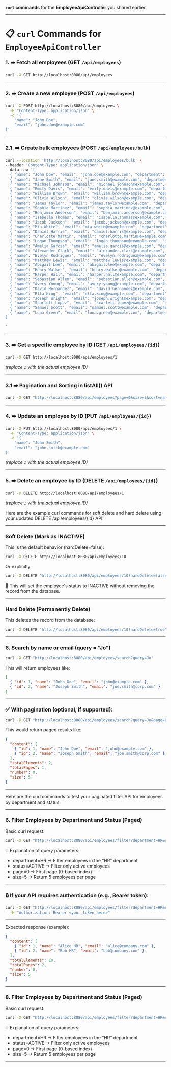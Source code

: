  **`curl` commands** for the **EmployeeApiController** you shared earlier.  

---

# 📋 `curl` Commands for `EmployeeApiController`

### 1. ➡️ Fetch all employees (GET `/api/employees`)

```bash
curl -X GET http://localhost:8080/api/employees
```

---

### 2. ➡️ Create a new employee (POST `/api/employees`)

```bash
curl -X POST http://localhost:8080/api/employees \
  -H "Content-Type: application/json" \
  -d '{
    "name": "John Doe",
    "email": "john.doe@example.com"
}'
```

---

### 2.1. ➡️ Create bulk employees (POST `/api/employees/bulk`)

```bash
curl --location 'http://localhost:8080/api/employees/bulk' \
--header 'Content-Type: application/json' \
--data-raw '[
  { "name": "John Doe", "email": "john.doe@example.com", "department": "HR" },
  { "name": "Jane Smith", "email": "jane.smith@example.com", "department": "Finance" },
  { "name": "Michael Johnson", "email": "michael.johnson@example.com", "department": "IT" },
  { "name": "Emily Davis", "email": "emily.davis@example.com", "department": "Marketing" },
  { "name": "William Brown", "email": "william.brown@example.com", "department": "Operations" },
  { "name": "Olivia Wilson", "email": "olivia.wilson@example.com", "department": "Legal" },
  { "name": "James Taylor", "email": "james.taylor@example.com", "department": "IT" },
  { "name": "Sophia Martinez", "email": "sophia.martinez@example.com", "department": "HR" },
  { "name": "Benjamin Anderson", "email": "benjamin.anderson@example.com", "department": "Finance" },
  { "name": "Isabella Thomas", "email": "isabella.thomas@example.com", "department": "Marketing" },
  { "name": "Jacob Jackson", "email": "jacob.jackson@example.com", "department": "Operations" },
  { "name": "Mia White", "email": "mia.white@example.com", "department": "IT" },
  { "name": "Daniel Harris", "email": "daniel.harris@example.com", "department": "Finance" },
  { "name": "Charlotte Martin", "email": "charlotte.martin@example.com", "department": "HR" },
  { "name": "Logan Thompson", "email": "logan.thompson@example.com", "department": "Legal" },
  { "name": "Amelia Garcia", "email": "amelia.garcia@example.com", "department": "Marketing" },
  { "name": "Alexander Clark", "email": "alexander.clark@example.com", "department": "IT" },
  { "name": "Evelyn Rodriguez", "email": "evelyn.rodriguez@example.com", "department": "Finance" },
  { "name": "Matthew Lewis", "email": "matthew.lewis@example.com", "department": "HR" },
  { "name": "Abigail Lee", "email": "abigail.lee@example.com", "department": "Operations" },
  { "name": "Henry Walker", "email": "henry.walker@example.com", "department": "Legal" },
  { "name": "Harper Hall", "email": "harper.hall@example.com", "department": "Marketing" },
  { "name": "Sebastian Allen", "email": "sebastian.allen@example.com", "department": "Finance" },
  { "name": "Avery Young", "email": "avery.young@example.com", "department": "HR" },
  { "name": "David Hernandez", "email": "david.hernandez@example.com", "department": "IT" },
  { "name": "Ella King", "email": "ella.king@example.com", "department": "Marketing" },
  { "name": "Joseph Wright", "email": "joseph.wright@example.com", "department": "Operations" },
  { "name": "Scarlett Lopez", "email": "scarlett.lopez@example.com", "department": "Legal" },
  { "name": "Samuel Scott", "email": "samuel.scott@example.com", "department": "Finance" },
  { "name": "Luna Green", "email": "luna.green@example.com", "department": "HR" }
]

'
```

---

### 3. ➡️ Get a specific employee by ID (GET `/api/employees/{id}`)

```bash
curl -X GET http://localhost:8080/api/employees/1
```
*(replace `1` with the actual employee ID)*

---


### 3.1 ➡️ Pagination and Sorting in listAll() API

```bash
curl -X GET "http://localhost:8080/api/employees?page=0&size=5&sort=name,asc" -H "Content-Type: application/json"

```

---

### 4. ➡️ Update an employee by ID (PUT `/api/employees/{id}`)

```bash
curl -X PUT http://localhost:8080/api/employees/1 \
  -H "Content-Type: application/json" \
  -d '{
    "name": "John Smith",
    "email": "john.smith@example.com"
}'
```
*(replace `1` with the actual employee ID)*

---

### 5. ➡️ Delete an employee by ID (DELETE `/api/employees/{id}`)

```bash
curl -X DELETE http://localhost:8080/api/employees/1
```
*(replace `1` with the actual employee ID)*

Here are the example curl commands for soft delete and hard delete using your updated DELETE /api/employees/{id} API:

---

###  Soft Delete (Mark as INACTIVE)

This is the default behavior (hardDelete=false):

```bash
curl -X DELETE http://localhost:8080/api/employees/10
```

Or explicitly:

```bash
curl -X DELETE "http://localhost:8080/api/employees/10?hardDelete=false"
```

📝 This will set the employee's status to INACTIVE without removing the record from the database.

---

###  Hard Delete (Permanently Delete)

This deletes the record from the database:

```bash
curl -X DELETE "http://localhost:8080/api/employees/10?hardDelete=true"
```


---

### 6.  Search by name or email (query = "Jo")

```bash
curl -X GET "http://localhost:8080/api/employees/search?query=Jo"
```

This will return employees like:

```json
[
  { "id": 1, "name": "John Doe", "email": "john@example.com" },
  { "id": 2, "name": "Joseph Smith", "email": "joe.smith@corp.com" }
]
```

---

### ✅ With pagination (optional, if supported):

```bash
curl -X GET "http://localhost:8080/api/employees/search?query=Jo&page=0&size=5"
```

This would return paged results like:

```json
{
  "content": [
    { "id": 1, "name": "John Doe", "email": "john@example.com" },
    { "id": 2, "name": "Joseph Smith", "email": "joe.smith@corp.com" }
  ],
  "totalElements": 2,
  "totalPages": 1,
  "number": 0,
  "size": 5
}
```

---
Here are the curl commands to test your paginated filter API for employees by department and status:

---

### 6. Filter Employees by Department and Status (Paged)

Basic curl request:

```bash
curl -X GET "http://localhost:8080/api/employees/filter?department=HR&status=ACTIVE&page=0&size=5"
```

💡 Explanation of query parameters:

* department=HR → Filter employees in the “HR” department
* status=ACTIVE → Filter only active employees
* page=0 → First page (0-based index)
* size=5 → Return 5 employees per page

---

### 🔒 If your API requires authentication (e.g., Bearer token):

```bash
curl -X GET "http://localhost:8080/api/employees/filter?department=HR&status=ACTIVE&page=0&size=5" \
  -H "Authorization: Bearer <your_token_here>"
```

---

Expected response (example):

```json
{
  "content": [
    { "id": 1, "name": "Alice HR", "email": "alice@company.com" },
    { "id": 2, "name": "Bob HR", "email": "bob@company.com" }
  ],
  "totalElements": 10,
  "totalPages": 2,
  "number": 0,
  "size": 5
}
```


---

### 8. Filter Employees by Department and Status (Paged)

Basic curl request:

```bash
curl -X GET "http://localhost:8080/api/employees/filter?department=HR&status=ACTIVE&page=0&size=5"
```

💡 Explanation of query parameters:

* department=HR → Filter employees in the “HR” department
* status=ACTIVE → Filter only active employees
* page=0 → First page (0-based index)
* size=5 → Return 5 employees per page

---

